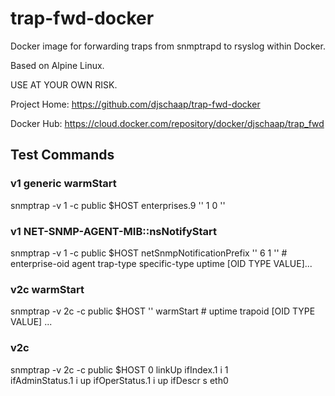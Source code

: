 # trap-fwd-docker

Docker image for forwarding traps from snmptrapd to rsyslog within Docker.

Based on Alpine Linux.

USE AT YOUR OWN RISK.

Project Home: https://github.com/djschaap/trap-fwd-docker

Docker Hub: https://cloud.docker.com/repository/docker/djschaap/trap_fwd

## Test Commands

### v1 generic warmStart
   snmptrap -v 1 -c public $HOST enterprises.9 '' 1 0 ''

### v1 NET-SNMP-AGENT-MIB::nsNotifyStart
   snmptrap -v 1 -c public $HOST netSnmpNotificationPrefix '' 6 1 ''
    # enterprise-oid agent trap-type specific-type uptime [OID TYPE VALUE]...

### v2c warmStart
   snmptrap -v 2c -c public $HOST '' warmStart
    # uptime trapoid [OID TYPE VALUE] ...

### v2c
   snmptrap -v 2c -c public $HOST 0 linkUp ifIndex.1 i 1 \
     ifAdminStatus.1 i up ifOperStatus.1 i up ifDescr s eth0
